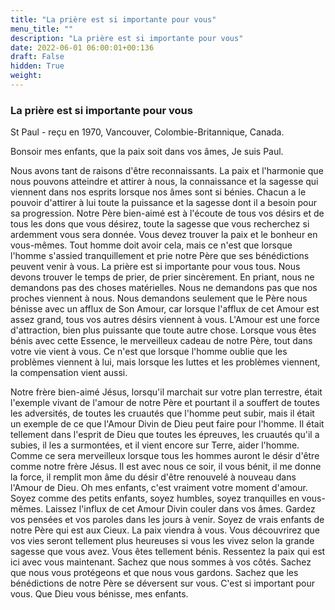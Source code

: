 ```yaml
---
title: "La prière est si importante pour vous"
menu_title: ""
description: "La prière est si importante pour vous"
date: 2022-06-01 06:00:01+00:136
draft: False
hidden: True
weight:
---
```

### La prière est si importante pour vous

St Paul - reçu en 1970, Vancouver, Colombie-Britannique, Canada.

Bonsoir mes enfants, que la paix soit dans vos âmes, Je suis Paul.

Nous avons tant de raisons d'être reconnaissants. La paix et l'harmonie que nous pouvons atteindre et attirer à nous, la connaissance et la sagesse qui viennent dans nos esprits lorsque nos âmes sont si bénies. Chacun a le pouvoir d'attirer à lui toute la puissance et la sagesse dont il a besoin pour sa progression. Notre Père bien-aimé est à l'écoute de tous vos désirs et de tous les dons que vous désirez, toute la sagesse que vous recherchez si ardemment vous sera donnée. Vous devez trouver la paix et le bonheur en vous-mêmes. Tout homme doit avoir cela, mais ce n'est que lorsque l'homme s'assied tranquillement et prie notre Père que ses bénédictions peuvent venir à vous. La prière est si importante pour vous tous. Nous devons trouver le temps de prier, de prier sincèrement. En priant, nous ne demandons pas des choses matérielles. Nous ne demandons pas que nos proches viennent à nous. Nous demandons seulement que le Père nous bénisse avec un afflux de Son Amour, car lorsque l'afflux de cet Amour est assez grand, tous vos autres désirs viennent à vous. L'Amour est une force d'attraction, bien plus puissante que toute autre chose. Lorsque vous êtes bénis avec cette Essence, le merveilleux cadeau de notre Père, tout dans votre vie vient à vous. Ce n'est que lorsque l'homme oublie que les problèmes viennent à lui, mais lorsque les luttes et les problèmes viennent, la compensation vient aussi.

Notre frère bien-aimé Jésus, lorsqu'il marchait sur votre plan terrestre, était l'exemple vivant de l'amour de notre Père et pourtant il a souffert de toutes les adversités, de toutes les cruautés que l'homme peut subir, mais il était un exemple de ce que l'Amour Divin de Dieu peut faire pour l'homme. Il était tellement dans l'esprit de Dieu que toutes les épreuves, les cruautés qu'il a subies, il les a surmontées, et il vient encore sur Terre, aider l'homme. Comme ce sera merveilleux lorsque tous les hommes auront le désir d'être comme notre frère Jésus. Il est avec nous ce soir, il vous bénit, il me donne la force, il remplit mon âme du désir d'être renouvelé à nouveau dans l'Amour de Dieu. Oh mes enfants, c'est vraiment votre moment d'amour. Soyez comme des petits enfants, soyez humbles, soyez tranquilles en vous-mêmes. Laissez l'influx de cet Amour Divin couler dans vos âmes. Gardez vos pensées et vos paroles dans les jours à venir. Soyez de vrais enfants de notre Père qui est aux Cieux. La paix viendra à vous. Vous découvrirez que vos vies seront tellement plus heureuses si vous les vivez selon la grande sagesse que vous avez. Vous êtes tellement bénis. Ressentez la paix qui est ici avec vous maintenant. Sachez que nous sommes à vos côtés. Sachez que nous vous protégeons et que nous vous gardons. Sachez que les bénédictions de notre Père se déversent sur vous. C'est si important pour vous. Que Dieu vous bénisse, mes enfants.
